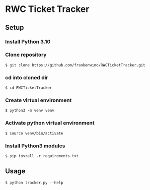 # RWC Ticket Tracker

## Setup
### Install Python 3.10

### Clone repository
```
$ git clone https://github.com/frankenwino/RWCTicketTracker.git
```

### cd into cloned dir
```
$ cd RWCTicketTracker
```

### Create virtual environment
```
$ python3 -m venv venv 
```

### Activate python virtual environment
```
$ source venv/bin/activate 
```

### Install Python3 modules
```
$ pip install -r requirements.txt
```

## Usage
```
$ python tracker.py --help
```
